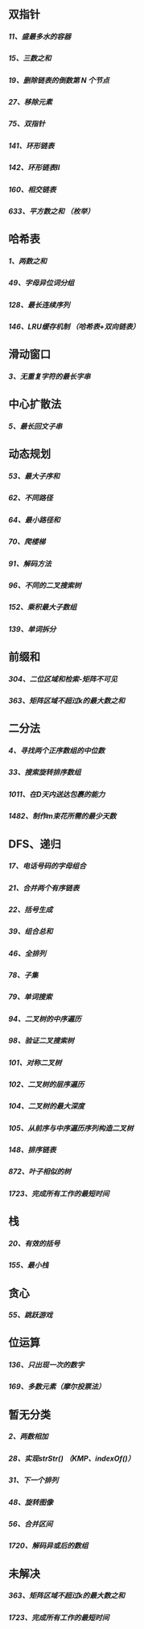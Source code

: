 ## 双指针

##### 11、盛最多水的容器

##### 15、三数之和

##### 19、删除链表的倒数第 N 个节点

##### 27、移除元素

##### 75、双指针

##### 141、环形链表

##### 142、环形链表Ⅱ

##### 160、相交链表

##### 633、平方数之和  （枚举）



## 哈希表

##### 1、两数之和

##### 49、字母异位词分组

##### 128、最长连续序列

##### 146、LRU缓存机制 （哈希表+双向链表）



## 滑动窗口

##### 3、无重复字符的最长字串



## 中心扩散法

##### 5、最长回文子串



## 动态规划

##### 53、最大子序和

##### 62、不同路径

##### 64、最小路径和

##### 70、爬楼梯

##### 91、解码方法

##### 96、不同的二叉搜索树

##### 152、乘积最大子数组

##### 139、单词拆分



## 前缀和

##### 304、二位区域和检索-矩阵不可见

##### 363、矩阵区域不超过k的最大数之和



## 二分法

##### 4、寻找两个正序数组的中位数

##### 33、搜索旋转排序数组

##### 1011、在D天内送达包裹的能力

##### 1482、制作m束花所需的最少天数



## DFS、递归

##### 17、电话号码的字母组合

##### 21、合并两个有序链表

##### 22、括号生成

##### 39、组合总和

##### 46、全排列

##### 78、子集

##### 79、单词搜索

##### 94、二叉树的中序遍历

##### 98、验证二叉搜索树

##### 101、对称二叉树

##### 102、二叉树的层序遍历

##### 104、二叉树的最大深度

##### 105、从前序与中序遍历序列构造二叉树

##### 148、排序链表

##### 872、叶子相似的树 

##### 1723、完成所有工作的最短时间



## 栈

##### 20、有效的括号

##### 155、最小栈



## 贪心

##### 55、跳跃游戏



## 位运算

##### 136、只出现一次的数字

##### 169、多数元素（摩尔投票法）



## 暂无分类

##### 2、两数相加

##### 28、实现strStr()   （KMP、indexOf()）

##### 31、下一个排列

##### 48、旋转图像

##### 56、合并区间

##### 1720、解码异或后的数组



## 未解决

##### 363、矩阵区域不超过k的最大数之和

##### 1723、完成所有工作的最短时间

